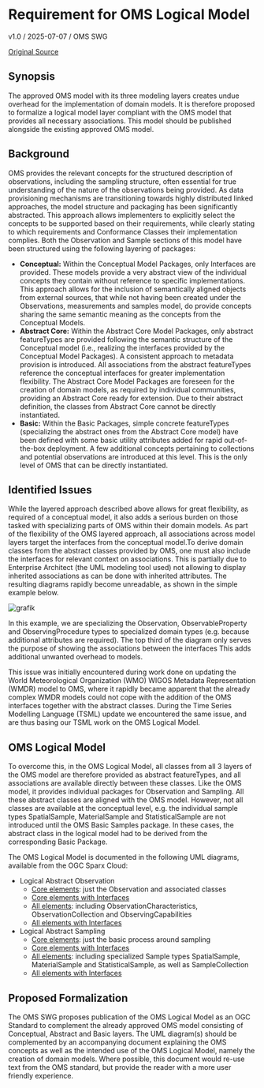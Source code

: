 # Requirement for OMS Logical Model
v1.0 / 2025-07-07 / OMS SWG

[Original Source](https://docs.google.com/document/d/1ei3FlyeAw-7jtjM7giwS_-eNcTaC0G3RaVW16zceFIs/edit?tab=t.0#heading=h.bk37jvkhduse)

## Synopsis
The approved OMS model with its three modeling layers creates undue overhead for the implementation of domain models. It is therefore proposed to formalize a logical model layer compliant with the OMS model that provides all necessary associations. This model should be published alongside the existing approved OMS model.

## Background
OMS provides the relevant concepts for the structured description of observations, including the sampling structure, often essential for true understanding of the nature of the observations being provided. As data provisioning mechanisms are transitioning towards highly distributed linked approaches, the model structure and packaging has been significantly abstracted. This approach allows implementers to explicitly select the concepts to be supported based on their requirements, while clearly stating to which requirements and Conformance Classes their implementation complies. Both the Observation and Sample sections of this model have been structured using the following layering of packages:
- **Conceptual:** Within the Conceptual Model Packages, only Interfaces are provided. These models provide a very abstract view of the individual concepts they contain without reference to specific implementations. This approach allows for the inclusion of semantically aligned objects from external sources, that while not having been created under the Observations, measurements and samples model, do provide concepts sharing the same semantic meaning as the concepts from the Conceptual Models.
- **Abstract Core:** Within the Abstract Core Model Packages, only abstract featureTypes are provided following the semantic structure of the Conceptual model (i.e., realizing the interfaces provided by the Conceptual Model Packages). A consistent approach to metadata provision is introduced. All associations from the abstract featureTypes reference the conceptual interfaces for greater implementation flexibility. The Abstract Core Model Packages are foreseen for the creation of domain models, as required by individual communities, providing an Abstract Core ready for extension. Due to their abstract definition, the classes from Abstract Core cannot be directly instantiated.
- **Basic:** Within the Basic Packages, simple concrete featureTypes (specializing the abstract ones from the Abstract Core model) have been defined with some basic utility attributes added for rapid out-of-the-box deployment. A few additional concepts pertaining to collections and potential observations are introduced at this level. This is the only level of OMS that can be directly instantiated.

## Identified Issues
While the layered approach described above allows for great flexibility, as required of a conceptual model, it also adds a serious burden on those tasked with specializing parts of OMS within their domain models. As part of the flexibility of the OMS layered approach, all associations across model layers target the interfaces from the conceptual model.To derive domain classes from the abstract classes provided by OMS, one must also include the interfaces for relevant context on associations. This is partially due to Enterprise Architect (the UML modeling tool used) not allowing to display inherited associations as can be done with inherited attributes. The resulting diagrams rapidly become unreadable, as shown in the simple example below.

![grafik](https://github.com/user-attachments/assets/bfaa0e00-986f-4c90-9e4d-4f1a4e55b3e7)

In this example, we are specializing the Observation, ObservableProperty and ObservingProcedure types to specialized domain types (e.g. because additional attributes are required). The top third of the diagram only serves the purpose of showing the associations between the interfaces This adds additional unwanted overhead to models.

This issue was initially encountered during work done on updating the World Meteorological Organization (WMO) WIGOS Metadata Representation (WMDR) model to OMS, where it rapidly became apparent that the already complex WMDR models could not cope with the addition of the OMS interfaces together with the abstract classes. During the Time Series Modelling Language (TSML) update we encountered the same issue, and are thus basing our TSML work on the OMS Logical Model.

## OMS Logical Model
To overcome this, in the OMS Logical Model, all classes from all 3 layers of the OMS model are therefore provided as abstract featureTypes, and all associations are available directly between these classes. Like the OMS model, it provides individual packages for Observation and Sampling. All these abstract classes are aligned with the OMS model. However, not all classes are available at the conceptual level, e.g. the individual sample types SpatialSample, MaterialSample and StatisticalSample are not introduced until the OMS Basic Samples package. In these cases, the abstract class in the logical model had to be derived from the corresponding Basic Package.

The OMS Logical Model is documented in the following UML diagrams, available from the OGC Sparx Cloud:
- Logical Abstract Observation
  - [Core elements](https://umltool.ogc.org/index.php?m=7&o=8D9FEA78-A796-4540-931C-148E08224559): just the Observation and associated classes
  - [Core elements with Interfaces](https://umltool.ogc.org/index.php?m=7&o=0BECF271-06A9-4970-A47A-21F0B2828F4F)
  - [All elements](https://umltool.ogc.org/index.php?m=7&o=1CC340B4-93A3-4560-9FF9-E649729BA86F): including ObservationCharacteristics, ObservationCollection and ObservingCapabilities
  - [All elements with Interfaces](https://umltool.ogc.org/index.php?m=7&o=01C4FB23-7235-4664-9C08-1F43F3040B2C)
- Logical Abstract Sampling
  - [Core elements](https://umltool.ogc.org/index.php?m=7&o=F77846A0-79E8-49c6-BE2B-746364E859BA): just the basic process around sampling
  - [Core elements with Interfaces](https://umltool.ogc.org/index.php?m=7&o=B25820E5-3F58-4d8d-BBCA-51E80828A79A)
  - [All elements](https://umltool.ogc.org/index.php?m=7&o=1AAE6732-6737-4ae1-AACB-4E3651F25E76): including specialized Sample types SpatialSample, MaterialSample and StatisticalSample, as well as SampleCollection
  - [All elements with Interfaces](https://umltool.ogc.org/index.php?m=7&o=DD29DC15-DD8D-460e-9F32-CC053276E351)

## Proposed Formalization
The OMS SWG proposes publication of the OMS Logical Model as an OGC Standard to complement the already approved OMS model consisting of Conceptual, Abstract and Basic layers. The UML diagram(s) should be complemented by an accompanying document explaining the OMS concepts as well as the intended use of the OMS Logical Model, namely the creation of domain models. Where possible, this document would re-use text from the OMS standard, but provide the reader with a more user friendly experience.

